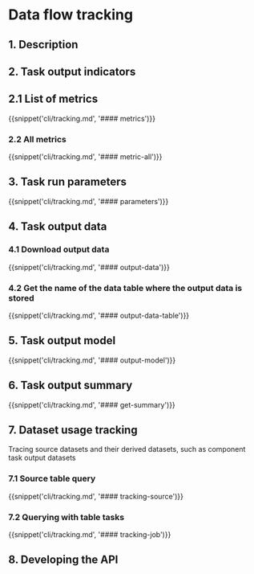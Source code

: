 # Data flow tracking

## 1. Description

## 2. Task output indicators

## 2.1 List of metrics

{{snippet('cli/tracking.md', '#### metrics')}}

### 2.2 All metrics

{{snippet('cli/tracking.md', '#### metric-all')}}

## 3. Task run parameters

{{snippet('cli/tracking.md', '#### parameters')}}

## 4. Task output data

### 4.1 Download output data

{{snippet('cli/tracking.md', '#### output-data')}}

### 4.2 Get the name of the data table where the output data is stored

{{snippet('cli/tracking.md', '#### output-data-table')}}

## 5. Task output model

{{snippet('cli/tracking.md', '#### output-model')}}

## 6. Task output summary

{{snippet('cli/tracking.md', '#### get-summary')}}

## 7. Dataset usage tracking

Tracing source datasets and their derived datasets, such as component task output datasets

### 7.1 Source table query

{{snippet('cli/tracking.md', '#### tracking-source')}}

### 7.2 Querying with table tasks

{{snippet('cli/tracking.md', '#### tracking-job')}}

## 8. Developing the API
